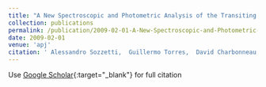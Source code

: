 ```yaml
---
title: "A New Spectroscopic and Photometric Analysis of the Transiting Planet Systems TrES-3 and TrES-4"
collection: publications
permalink: /publication/2009-02-01-A-New-Spectroscopic-and-Photometric-Analysis-of-the-Transiting-Planet-Systems-TrES-3-and-TrES-4
date: 2009-02-01
venue: 'apj'
citation: ' Alessandro Sozzetti,  Guillermo Torres,  David Charbonneau,  Joshua Winn,  Sylvain Korzennik,  Matthew Holman,  David Latham,  John Laird,  José Fernandez,  Francis O&apos;Donovan,  Georgi Mandushev,  Edward Dunham,  Mark Everett,  Gilbert Esquerdo,  Markus Rabus,  Juan Belmonte,  Hans Deeg,  Timothy Brown,  Márton Hidas,  Nairn Baliber, &quot;A New Spectroscopic and Photometric Analysis of the Transiting Planet Systems TrES-3 and TrES-4.&quot; apj, 2009.'
---
```

Use [Google Scholar](https://scholar.google.com/scholar?q=A+New+Spectroscopic+and+Photometric+Analysis+of+the+Transiting+Planet+Systems+TrES+3+and+TrES+4){:target="_blank"} for full citation